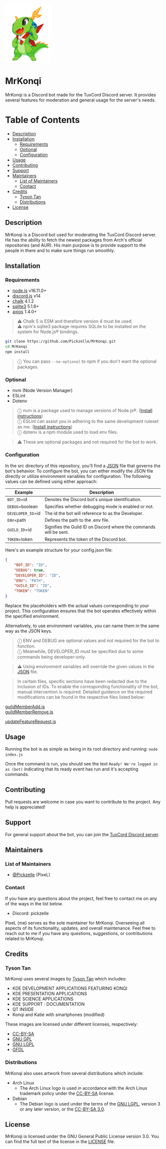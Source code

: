 <img src="./assets/Konqi.png" height=190>

# MrKonqi

MrKonqi is a Discord bot made for the TuxCord Discord server. It provides several features for moderation and general usage for the server's needs.

# Table of Contents

- [Description](#description)
- [Installation](#installation)
    - [Requirements](#requirements)
    - [Optional](#optional)
    - [Configuration](#configuration)
- [Usage](#usage)
- [Contributing](#contributing)
- [Support](#support)
- [Maintainers](#maintainers)
    - [List of Maintainers](#list-of-maintainers)
    - [Contact](#contact)
- [Credits](#credits)
    - [Tyson Tan](#tyson-tan)
    - [Distributions](#distributions)
- [License](#license)

## Description

MrKonqi is a Discord bot used for moderating the TuxCord Discord server. He has the ability to fetch the newest packages from Arch's official repositories (and AUR). His main purpose is to provide support to the people in there and to make sure things run smoothly.

## Installation

### Requirements

- [node.js](https://nodejs.org/) v16.11.0+
- [discord.js](https://www.npmjs.com/package/discord.js) v14
- [chalk](https://www.npmjs.com/package/chalk) 4.1.2
- [sqlite3](https://www.npmjs.com/package/sqlite3) 5.1.6+
- [axios](https://www.npmjs.com/package/axios) 1.4.0+

> ⚠ Chalk 5 is ESM and therefore version 4 must be used.\
⚠ npm's sqlite3 package requires SQLite to be installed on the system for Node.js® bindings.

```bash
git clone https://github.com/Pickzelle/MrKonqi.git
cd MrKonqi
npm install
```

> ⓘ You can pass `--no-optional` to npm if you don't want the optional packages.

### Optional

- nvm (Node Version Manager)
- ESLint
- Dotenv

> ⓘ nvm is a package used to manage versions of Node.js®. ([Install instructions](https://github.com/nvm-sh/nvm#installing-and-updating))\
> ⓘ ESLint can assist you in adhering to the same development ruleset as me. ([Install instructions](https://github.com/eslint/eslint#installation-and-usage))\
> ⓘ dotenv is a npm module used to load env files. 

> ⚠ These are optional packages and not required for the bot to work.

### Configuration

In the src directory of this repository, you'll find a [JSON](./src/config.template.json) file that governs the bot's behavior. To configure the bot, you can either modify the JSON file directly or utilize environment variables for configuration. The following values can be defined using either approach:

| Example | Description |
| --------------------- | ----------- |
| `BOT_ID`=id | Denotes the Discord bot's unique identification.
| `DEBUG`=boolean | Specifies whether debugging mode is enabled or not.
| `DEVELOPER_ID`=id | The id the bot will reference to as the Developer.
| `ENV`=path | Defines the path to the .env file.
| `GUILD_ID`=id | Signifies the Guild ID on Discord where the commands will be sent.
| `TOKEN`=token | Represents the token of the Discord bot.

Here's an example structure for your config.json file:

```json
{
    "BOT_ID": "ID",
    "DEBUG": true,
    "DEVELOPER_ID": "ID",
    "ENV": "PATH",
    "GUILD_ID": "ID",
    "TOKEN": "TOKEN"
}
```

Replace the placeholders with the actual values corresponding to your project. This configuration ensures that the bot operates effectively within the specified environment.

Alternatively, to use environment variables, you can name them in the same way as the JSON keys.

> ⓘ ENV and DEBUG are optional values and not required for the bot to function.\
> ⓘ Meanwhile, DEVELOPER\_ID must be specified due to some commands being developer-only.

> ⚠ Using environment variables will override the given values in the [JSON](./src/config.json) file.

> In certain files, specific sections have been redacted due to the inclusion of IDs. To enable the corresponding functionality of the bot, manual intervention is required. Detailed guidance on the required modifications can be found in the respective files listed below:

[guildMemberAdd.js](./src/events/guildMemberAdd.js)\
[guildMemberRemove.js](./src/events/guildMemberRemove.js)

[updateFeatureRequest.js](./src/modules/updateFeatureRequest.js)

## Usage

Running the bot is as simple as being in its root directory and running: `node index.js`

Once the command is run, you should see the text `Ready! We're logged in as (bot)` indicating that its ready event has run and it's accepting commands.

## Contributing

Pull requests are welcome in case you want to contribute to the project. Any help is appreciated!

## Support

For general support about the bot, you can join the [TuxCord Discord server](https://discord.com/invite/HN8dYbDv2M).

## Maintainers

### List of Maintainers

- [@Pickzelle](https://github.com/Pickzelle) (PixeL)

### Contact

If you have any questions about the project, feel free to contact me on any of the ways in the list below.

- Discord: pickzelle

PixeL (me) serves as the sole maintainer for MrKonqi. Overseeing all aspects of its functionality, updates, and overall maintenance. Feel free to reach out to me if you have any questions, suggestions, or contributions related to MrKonqi.

## Credits

### Tyson Tan

MrKonqi uses several images by [Tyson Tan](https://tysontan.com/) which includes:

- KDE DEVELOPMENT APPLICATIONS FEATURING KONQI
- KDE PRESENTATION APPLICATIONS
- KDE SCIENCE APPLICATIONS
- KDE SUPPORT : DOCUMENTATION
- QT INSIDE
- Konqi and Katie with smartphones (modified)

These images are licensed under different licenses, respectively:

- [CC-BY-SA](https://creativecommons.org/licenses/by-sa/4.0/)
- [GNU GPL](https://www.gnu.org/licenses/licenses.html)
- [GNU LGPL](https://www.gnu.org/licenses/lgpl-3.0.html)
- [GFDL](https://www.gnu.org/licenses/fdl-1.3.en.html)

### Distributions

MrKonqi also uses artwork from several distributions which include:

- Arch Linux
    - The Arch Linux logo is used in accordance with the Arch Linux trademark policy under the [CC-BY-SA](https://creativecommons.org/licenses/by-sa/4.0/) license.
- Debian
    - The Debian logo is used under the terms of the [GNU LGPL](https://www.gnu.org/copyleft/lgpl.html), version 3 or any later version, or the [CC-BY-SA 3.0](https://creativecommons.org/licenses/by-sa/3.0/).

## License

MrKonqi is licensed under the GNU General Public License version 3.0. You can find the full text of the license in the [LICENSE](./LICENSE) file.

